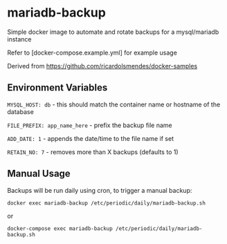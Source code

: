 # mariadb-backup
Simple docker image to automate and rotate backups for a mysql/mariadb instance

Refer to [docker-compose.example.yml] for example usage

Derived from https://github.com/ricardolsmendes/docker-samples

## Environment Variables

```MYSQL_HOST: db``` - this should match the container name or hostname of the database

```FILE_PREFIX: app_name_here``` - prefix the backup file name

```ADD_DATE: 1``` - appends the date/time to the file name if set

```RETAIN_NO: 7``` - removes more than X backups (defaults to 1)

## Manual Usage

Backups will be run daily using cron, to trigger a manual backup:

```docker exec mariadb-backup /etc/periodic/daily/mariadb-backup.sh```

or

```docker-compose exec mariadb-backup /etc/periodic/daily/mariadb-backup.sh```
